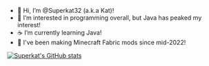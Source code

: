 - 👋 Hi, I’m @Superkat32 (a.k.a Kat)!
- 👀 I’m interested in programming overall, but Java has peaked my interest!
- ☕ I’m currently learning Java!
- 🥳 I've been making Minecraft Fabric mods since mid-2022!

[![Superkat's GitHub stats](https://github-readme-stats.vercel.app/api?username=superkat32&hide=contribs&theme=buefy)](https://github.com/anuraghazra/github-readme-stats)

<!---
Superkat32/Superkat32 is a ✨ special ✨ repository because its `README.md` (this file) appears on your GitHub profile.
You can click the Preview link to take a look at your changes.
--->
